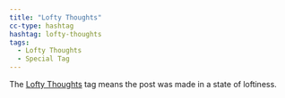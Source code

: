 ```yaml
---
title: "Lofty Thoughts"
cc-type: hashtag
hashtag: lofty-thoughts
tags:
  - Lofty Thoughts
  - Special Tag
---
```


The [Lofty Thoughts](/lofty-thoughts/) tag means the post was made in a state of loftiness.